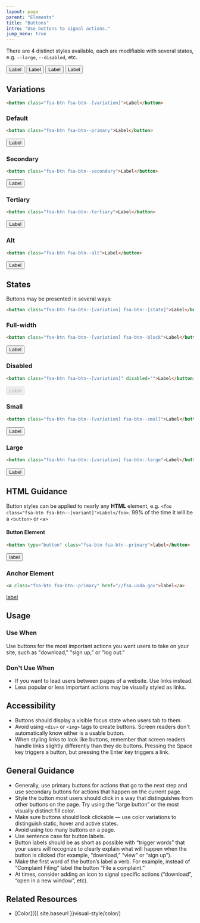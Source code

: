```yaml
---
layout: page
parent: "Elements"
title: "Buttons"
intro: "Use buttons to signal actions."
jump_menu: true
---
```


There are 4 distinct styles available, each are modifiable with several states, e.g. `--large`, `--disabled`, etc.

<div class="pb-preview">
  <button class="fsa-btn fsa-btn--primary">Label</button>
  <button class="fsa-btn fsa-btn--secondary">Label</button>
  <button class="fsa-btn fsa-btn--tertiary">Label</button>
  <button class="fsa-btn fsa-btn--alt">Label</button>
</div>

## Variations

```html
<button class="fsa-btn fsa-btn--[variation]">Label</button>
```

### Default

```html
<button class="fsa-btn fsa-btn--primary">Label</button>
```
<div class="pb-preview">
  <button class="fsa-btn fsa-btn--primary">Label</button>
</div>

### Secondary

```html
<button class="fsa-btn fsa-btn--secondary">Label</button>
```
<div class="pb-preview">
  <button class="fsa-btn fsa-btn--secondary">Label</button>
</div>

### Tertiary

```html
<button class="fsa-btn fsa-btn--tertiary">Label</button>
```
<div class="pb-preview">
  <button class="fsa-btn fsa-btn--tertiary">Label</button>
</div>

### Alt

```html
<button class="fsa-btn fsa-btn--alt">Label</button>
```
<div class="pb-preview">
  <button class="fsa-btn fsa-btn--alt">Label</button>
</div>

## States

Buttons may be presented in several ways:

```html
<button class="fsa-btn fsa-btn--[variation] fsa-btn--[state]">Label</button>
```

### Full-width

```html
<button class="fsa-btn fsa-btn--[variation] fsa-btn--block">Label</button>
```
<div class="pb-preview"><button class="fsa-btn fsa-btn--primary fsa-btn--block">Label</button></div>

### Disabled

```html
<button class="fsa-btn fsa-btn--[variation]" disabled="">Label</button>
```
<div class="pb-preview">
  <button class="fsa-btn fsa-btn--primary" disabled="">Label</button>
</div>

### Small

```html
<button class="fsa-btn fsa-btn--[variation] fsa-btn--small">Label</button>
```
<div class="pb-preview">
  <button class="fsa-btn fsa-btn--[variation] fsa-btn--small">Label</button>
</div>

### Large

```html
<button class="fsa-btn fsa-btn--[variation] fsa-btn--large">Label</button>
```
<div class="pb-preview">
  <button class="fsa-btn fsa-btn--[variation] fsa-btn--large">Label</button>
</div>

## HTML Guidance

Button styles can be applied to nearly any **HTML** element, e.g. `<foo class="fsa-btn fsa-btn--[variant]">Label</foo>`. 99% of the time it will be a `<button>` or `<a>`

#### Button Element

```html
<button type="button" class="fsa-btn fsa-btn--primary">label</button>
```
<div class="pb-preview">
  <button type="button" class="fsa-btn fsa-btn--primary">label</button>
</div>

### Anchor Element
```html
<a class="fsa-btn fsa-btn--primary" href="//fsa.usda.gov">label</a>
```
<div class="pb-preview">
  <a class="fsa-btn fsa-btn--primary" href="//fsa.usda.gov">label</a>
</div>

## Usage

### Use When

Use buttons for the most important actions you want users to take on your site, such as "download," "sign up," or "log out."

### Don't Use When

* If you want to lead users between pages of a website. Use links instead.
* Less popular or less important actions may be visually styled as links.

## Accessibility

* Buttons should display a visible focus state when users tab to them.
* Avoid using `<div>` or `<img>` tags to create buttons. Screen readers don't automatically know either is a usable button.
* When styling links to look like buttons, remember that screen readers handle links slightly differently than they do buttons. Pressing the Space key triggers a button, but pressing the Enter key triggers a link.

## General Guidance

* Generally, use primary buttons for actions that go to the next step and use secondary buttons for actions that happen on the current page.
* Style the button most users should click in a way that distinguishes from other buttons on the page. Try using the “large button” or the most visually distinct fill color.
* Make sure buttons should look clickable — use color variations to distinguish static, hover and active states.
* Avoid using too many buttons on a page.
* Use sentence case for button labels.
* Button labels should be as short as possible with “trigger words” that your users will recognize to clearly explain what will happen when the button is clicked (for example, “download,” “view” or “sign up”).
* Make the first word of the button’s label a verb. For example, instead of “Complaint Filing” label the button “File a complaint.”
* At times, consider adding an icon to signal specific actions (“download”, “open in a new window”, etc).

## Related Resources

* [Color]({{ site.baseurl }}visual-style/color/)
